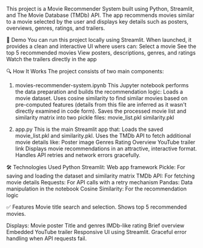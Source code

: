 This project is a Movie Recommender System built using Python, Streamlit, and The Movie Database (TMDb) API. The app recommends movies similar to a movie selected by the user and displays key details such as posters, overviews, genres, ratings, and trailers.

🚀 Demo
You can run this project locally using Streamlit. When launched, it provides a clean and interactive UI where users can:
Select a movie
See the top 5 recommended movies
View posters, descriptions, genres, and ratings
Watch the trailers directly in the app

🔍 How It Works
The project consists of two main components:

1. movies-recommender-system.ipynb
This Jupyter notebook performs the data preparation and builds the recommendation logic:
Loads a movie dataset.
Uses cosine similarity to find similar movies based on pre-computed features (details from this file are inferred as it wasn't directly examined in code form).
Saves the processed movie list and similarity matrix into two pickle files:
movie_list.pkl
similarity.pkl

2. app.py
This is the main Streamlit app that:
Loads the saved movie_list.pkl and similarity.pkl.
Uses the TMDb API to fetch additional movie details like:
Poster image
Genres
Rating
Overview
YouTube trailer link
Displays movie recommendations in an attractive, interactive format.
Handles API retries and network errors gracefully.

🛠️ Technologies Used
Python
Streamlit: Web app framework
Pickle: For saving and loading the dataset and similarity matrix
TMDb API: For fetching movie details
Requests: For API calls with a retry mechanism
Pandas: Data manipulation in the notebook
Cosine Similarity: For the recommendation logic

✅ Features
Movie title search and selection.
Shows top 5 recommended movies.

Displays:
Movie poster
Title and genres
IMDb-like rating
Brief overview
Embedded YouTube trailer
Responsive UI using Streamlit.
Graceful error handling when API requests fail.

